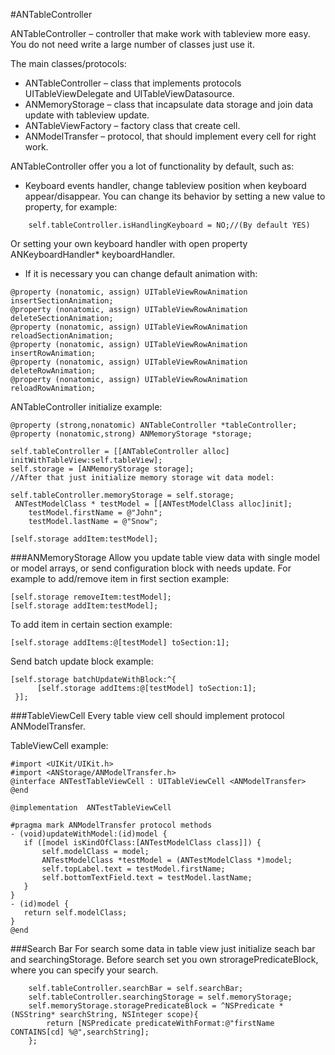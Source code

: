 #ANTableController

ANTableController – controller that make work with tableview more easy. You do not need write a large number of classes just use it. 

The main classes/protocols:

- ANTableController – class that implements protocols UITableViewDelegate and UITableViewDatasource. 
- ANMemoryStorage – class that incapsulate data storage and join data update with tableview update.
-  ANTableViewFactory – factory class that create cell. 
- ANModelTransfer – protocol, that should implement every cell for right work.

ANTableController offer you a lot of functionality by default, such as:

* Keyboard events handler, change tableview position when keyboard appear/disappear.
You can change its behavior by setting a new value to property, for example:
```objc
    self.tableController.isHandlingKeyboard = NO;//(By default YES)
```
Or setting your own keyboard handler with open property ANKeyboardHandler* keyboardHandler.

* If it is necessary  you can change default animation with: 
```objc
@property (nonatomic, assign) UITableViewRowAnimation insertSectionAnimation;
@property (nonatomic, assign) UITableViewRowAnimation deleteSectionAnimation;
@property (nonatomic, assign) UITableViewRowAnimation reloadSectionAnimation;
@property (nonatomic, assign) UITableViewRowAnimation insertRowAnimation;
@property (nonatomic, assign) UITableViewRowAnimation deleteRowAnimation;
@property (nonatomic, assign) UITableViewRowAnimation reloadRowAnimation;
```

ANTableController initialize example:
```objc
@property (strong,nonatomic) ANTableController *tableController;
@property (nonatomic,strong) ANMemoryStorage *storage;

self.tableController = [[ANTableController alloc] initWithTableView:self.tableView];
self.storage = [ANMemoryStorage storage];
//After that just initialize memory storage wit data model:

self.tableController.memoryStorage = self.storage;
 ANTestModelClass * testModel = [[ANTestModelClass alloc]init];
    testModel.firstName = @"John";
    testModel.lastName = @"Snow";

[self.storage addItem:testModel];
```
###ANMemoryStorage
Allow you update table view data with single model or model arrays, or send configuration block with needs update. 
For example to add/remove item in first section example:
```objc
[self.storage removeItem:testModel];
[self.storage addItem:testModel];
```
To add item in certain section example:
```objc
[self.storage addItems:@[testModel] toSection:1];
```
Send batch update block example:
```objc
[self.storage batchUpdateWithBlock:^{
      [self.storage addItems:@[testModel] toSection:1];
 }];
 ```
 
###TableViewCell 
Every table view cell should implement protocol ANModelTransfer.

TableViewCell example:
 ```objc
#import <UIKit/UIKit.h>
#import <ANStorage/ANModelTransfer.h>
@interface ANTestTableViewCell : UITableViewCell <ANModelTransfer>
@end

@implementation  ANTestTableViewCell

#pragma mark ANModelTransfer protocol methods
- (void)updateWithModel:(id)model {
    if ([model isKindOfClass:[ANTestModelClass class]]) {
        self.modelClass = model;
        ANTestModelClass *testModel = (ANTestModelClass *)model;
        self.topLabel.text = testModel.firstName;
        self.bottomTextField.text = testModel.lastName;
    }
}
- (id)model {
    return self.modelClass;
}
@end
  ```
  
###Search Bar
For search some data in table view just initialize seach bar and searchingStorage. 
Before search set you own stroragePredicateBlock, where you can specify your search.
```objc
    self.tableController.searchBar = self.searchBar;
    self.tableController.searchingStorage = self.memoryStorage;
    self.memoryStorage.storagePredicateBlock = ^NSPredicate *(NSString* searchString, NSInteger scope){
        return [NSPredicate predicateWithFormat:@"firstName CONTAINS[cd] %@",searchString];
    };
```
